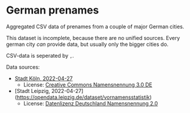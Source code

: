 # German prenames

Aggregated CSV data of prenames from a couple of major German cities.

This dataset is incomplete, because there are no unified sources. Every german city *can* provide data, but usually only the bigger cities do.

CSV-data is seperated by `,`.

Data sources:

* [Stadt Köln, 2022-04-27](https://offenedaten-koeln.de/dataset/vornamen)
  * License: [Creative Commons Namensnennung 3.0 DE](https://creativecommons.org/licenses/by/3.0/de/)
* [Stadt Leipzig, 2022-04-27] (https://opendata.leipzig.de/dataset/vornamensstatistik)
  * License: [Datenlizenz Deutschland Namensnennung 2.0](https://www.govdata.de/dl-de/by-2-0)

